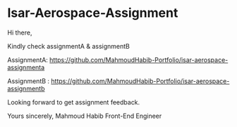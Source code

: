 # Isar-Aerospace-Assignment

Hi there,

Kindly check assignmentA & assignmentB

AssignmentA: https://github.com/MahmoudHabib-Portfolio/isar-aerospace-assignmenta

AssignmentB : https://github.com/MahmoudHabib-Portfolio/isar-aerospace-assignmentb

Looking forward to get assignment feedback.

Yours sincerely,
Mahmoud Habib
Front-End Engineer
